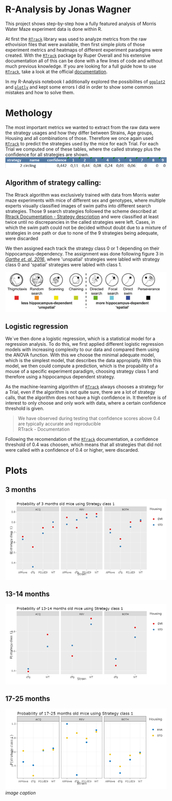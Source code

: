 # R-Analysis by Jonas Wagner

This project shows step-by-step how a fully featured analysis of Morris Water Maze experiment data is done within R.  

At first the [`RTrack`](https://rupertoverall.net/Rtrack/) library was used to analyze metrics from the raw ethovision files that were available, then first simple plots of those experiment metrics and heatmaps of different experiment paradigms were created. With the [`RTrack`](https://rupertoverall.net/Rtrack/) package by Ruper Overall and his extensive documentation all of this can be done with a few lines of code and without much previous knowledge. If you are looking for a full guide how to use [`RTrack`](https://rupertoverall.net/Rtrack/), take a look at the official [documentation](https://rupertoverall.net/Rtrack/articles/Rtrack_MWM_analysis.html).

In my R-Analysis notebook I additionally explored the possibilites of [`ggplot2`](https://ggplot2.tidyverse.org/)  and [`plotly`](https://plotly.com/r/getting-started/) and kept some errors I did in order to show some common mistakes and how to solve them. 

# Methology

The most important metrics we wanted to extract from the raw data were the strategy usages and how they differ between Strains, Age groups, Housing and all combinations of those. Therefore we once again used [`RTrack`](https://rupertoverall.net/Rtrack/) to predict the strategies used by the mice for each Trial.  For each Trial we computed one of these tables, where the called strategy plus the confidence for all strategies are shown.   
![Strategy Table](https://raw.githubusercontent.com/WagnerJon/R-Analysis/main/Strategy_table.png)

## Algorithm of strategy calling:

The Rtrack algorithm was exclusively trained with data from Morris water maze experiments with mice of different sex and genotypes, where multiple experts visually classified images of swim paths into different search strategies. Those 9 search strategies followed the scheme described at [Rtrack Documentation - Strategy description](https://rupertoverall.net/Rtrack/articles/Rtrack_strategy_description.html "Rtrack Documentation") and were classified at least twice until no discrepancies in the called strategies were left. Cases, in which the swim path could not be decided without doubt due to a mixture of strategies in one path or due to none of the 9 strategies being adequate, were discarded

We then assigned each track the strategy class 0 or 1 depending on their hippocampus-dependency. The assignment was done following figure 3 in [*Garthe et. al. 2016*](https://onlinelibrary.wiley.com/doi/pdf/10.1002/hipo.22520), where 'unspatial' strategies were labled with strategy class 0 and 'spatial' strategies were labled with class 1.   

![Strategy.class](https://raw.githubusercontent.com/WagnerJon/R-Analysis/main/strategy.class.png)

## Logistic regression

We´ve then done a logistic regression, which is a statistical model for a regression analysis. To do this, we first applied different logistic regression models with increasing complexity to our data and compared them using the ANOVA function. With this we choose the minimal adequate model, which is the simplest model, that describes the data appropiatly. With this model, we then could compute a prediction, which is the propability of a mouse of a specific experiment paradigm, choosing strategy class 1 and therefore using a hippocampus dependent strategy. 

As the machine-learning algorithm of [`RTrack`](https://rupertoverall.net/Rtrack/) always chooses a strategy for a Trial, even if the algorithm is not quite sure, there are a lot of strategy calls, that the algorithm does not have a high confidence in. It therefore is of interest to only choose and only work with data, where a certain confidence threshold is given. 
> We have observed during testing that confidence scores above 0.4 are typically accurate and reproducible  
> RTrack - Documentation  

Following the recomendation of the [`RTrack`](https://rupertoverall.net/Rtrack/) documentation, a confidence threshold of 0.4 was choosen, which means that all strategies that did not were called with a confidence of 0.4 or higher, were discarded. 

# Plots

## 3 months

![Pub.Ready_3](https://raw.githubusercontent.com/WagnerJon/R-Analysis/main/pub_3.png)

## 13-14 months

![Pub.Ready_13](https://raw.githubusercontent.com/WagnerJon/R-Analysis/main/pub_13.png)

## 17-25 months

![Pub.Ready_17](https://raw.githubusercontent.com/WagnerJon/R-Analysis/main/pub_17.png)*image caption*
